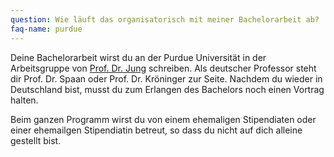 ```yaml
---
question: Wie läuft das organisatorisch mit meiner Bachelorarbeit ab?
faq-name: purdue
---
```


Deine Bachelorarbeit wirst du an der Purdue Universität in der Arbeitsgruppe von [Prof. Dr. Jung](https://www.physics.purdue.edu/people/faculty/anjung.php) schreiben.
Als deutscher Professor steht dir Prof. Dr. Spaan oder Prof. Dr. Kröninger zur Seite. 
Nachdem du wieder in Deutschland bist, musst du zum Erlangen des Bachelors noch einen Vortrag halten.

Beim ganzen Programm wirst du von einem ehemaligen Stipendiaten oder einer ehemailgen Stipendiatin betreut, so dass du nicht auf dich alleine gestellt bist. 